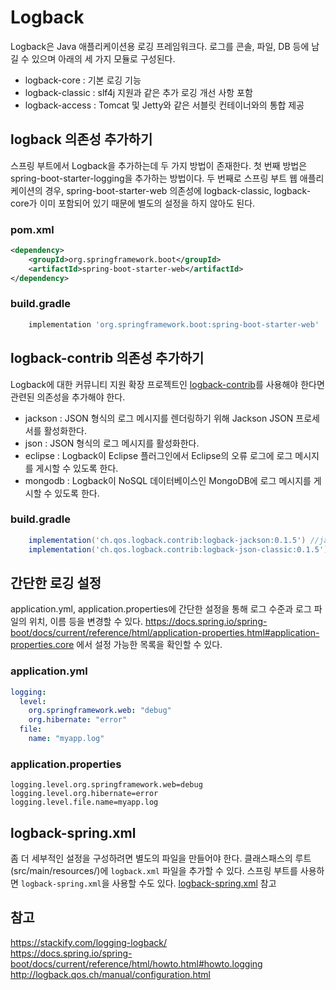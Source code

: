 # Logback
Logback은 Java 애플리케이션용 로깅 프레임워크다. 로그를 콘솔, 파일, DB 등에 남길 수 있으며 아래의 세 가지 모듈로 구성된다.

- logback-core : 기본 로깅 기능
- logback-classic : slf4j 지원과 같은 추가 로깅 개선 사항 포함
- logback-access : Tomcat 및 Jetty와 같은 서블릿 컨테이너와의 통합 제공

## logback 의존성 추가하기
스프링 부트에서 Logback을 추가하는데 두 가지 방법이 존재한다. 첫 번째 방법은 spring-boot-starter-logging을 추가하는 방법이다. 두 번째로 스프링 부트 웹 애플리케이션의 경우, spring-boot-starter-web 의존성에 logback-classic, logback-core가 이미 포함되어 있기 때문에 별도의 설정을 하지 않아도 된다.  

### pom.xml
```xml
<dependency>
	<groupId>org.springframework.boot</groupId>
	<artifactId>spring-boot-starter-web</artifactId>
</dependency>
```

### build.gradle
```groovy
	implementation 'org.springframework.boot:spring-boot-starter-web'
```

## logback-contrib 의존성 추가하기
Logback에 대한 커뮤니티 지원 확장 프로젝트인 [logback-contrib](https://github.com/qos-ch/logback-contrib)를 사용해야 한다면 관련된 의존성을 추가해야 한다.

- jackson : JSON 형식의 로그 메시지를 렌더링하기 위해 Jackson JSON 프로세서를 활성화한다.
- json : JSON 형식의 로그 메시지를 활성화한다.
- eclipse : Logback이 Eclipse 플러그인에서 Eclipse의 오류 로그에 로그 메시지를 게시할 수 있도록 한다.
- mongodb : Logback이 NoSQL 데이터베이스인 MongoDB에 로그 메시지를 게시할 수 있도록 한다.

### build.gradle
```groovy
	implementation('ch.qos.logback.contrib:logback-jackson:0.1.5') //jackson
	implementation('ch.qos.logback.contrib:logback-json-classic:0.1.5') //json
```

## 간단한 로깅 설정
application.yml, application.properties에 간단한 설정을 통해 로그 수준과 로그 파일의 위치, 이름 등을 변경할 수 있다. https://docs.spring.io/spring-boot/docs/current/reference/html/application-properties.html#application-properties.core 에서 설정 가능한 목록을 확인할 수 있다.

### application.yml
```yaml
logging:
  level:
    org.springframework.web: "debug"
    org.hibernate: "error"
  file:
    name: "myapp.log"
```

### application.properties
```properties
logging.level.org.springframework.web=debug
logging.level.org.hibernate=error
logging.level.file.name=myapp.log
```

## logback-spring.xml
좀 더 세부적인 설정을 구성하려면 별도의 파일을 만들어야 한다. 클래스패스의 루트(src/main/resources/)에 ```logback.xml``` 파일을 추가할 수 있다. 스프링 부트를 사용하면 ```logback-spring.xml```을 사용할 수도 있다. [logback-spring.xml](https://github.com/yoo-jaein/TIL/blob/main/Spring/logback-spring.xml.md) 참고

## 참고
https://stackify.com/logging-logback/  
https://docs.spring.io/spring-boot/docs/current/reference/html/howto.html#howto.logging  
http://logback.qos.ch/manual/configuration.html  